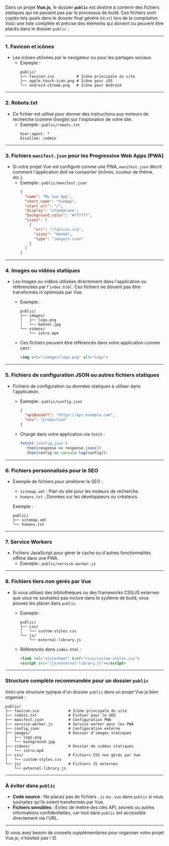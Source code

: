 Dans un projet **Vue.js**, le dossier **`public`** est destiné à contenir des fichiers statiques qui ne passent pas par le processus de build. Ces fichiers sont copiés tels quels dans le dossier final généré (`dist`) lors de la compilation. Voici une liste complète et précise des éléments qui doivent ou peuvent être placés dans le dossier `public` :

---

### **1. Favicon et icônes**
- Les icônes utilisées par le navigateur ou pour les partages sociaux.
  - Exemple :
    ```
    public/
    ├── favicon.ico          # Icône principale du site
    ├── apple-touch-icon.png # Icône pour iOS
    └── android-chrome.png   # Icône pour Android
    ```

---

### **2. Robots.txt**
- Ce fichier est utilisé pour donner des instructions aux moteurs de recherche (comme Google) sur l'exploration de votre site.
  - Exemple : `public/robots.txt`
    ```plaintext
    User-agent: *
    Disallow: /admin
    ```

---

### **3. Fichiers `manifest.json` pour les Progressive Web Apps (PWA)**
- Si votre projet Vue est configuré comme une PWA, `manifest.json` décrit comment l'application doit se comporter (icônes, couleur de thème, etc.).
  - Exemple : `public/manifest.json`
    ```json
    {
      "name": "My Vue App",
      "short_name": "VueApp",
      "start_url": "/",
      "display": "standalone",
      "background_color": "#ffffff",
      "icons": [
        {
          "src": "/favicon.ico",
          "sizes": "64x64",
          "type": "image/x-icon"
        }
      ]
    }
    ```

---

### **4. Images ou vidéos statiques**
- Les images ou vidéos utilisées directement dans l'application ou référencées par l'`index.html`. Ces fichiers ne doivent pas être transformés ni optimisés par Vue.

  - Exemple : 
    ```
    public/
    ├── images/
    │   ├── logo.png
    │   └── banner.jpg
    └── videos/
        └── intro.mp4
    ```

  - Ces fichiers peuvent être référencés dans votre application comme ceci :
    ```html
    <img src="/images/logo.png" alt="Logo">
    ```

---

### **5. Fichiers de configuration JSON ou autres fichiers statiques**
- Fichiers de configuration ou données statiques à utiliser dans l'application.
  - Exemple : `public/config.json`
    ```json
    {
      "apiBaseUrl": "https://api.example.com",
      "env": "production"
    }
    ```

  - Chargé dans votre application via `fetch` :
    ```javascript
    fetch('/config.json')
      .then(response => response.json())
      .then(config => console.log(config));
    ```

---

### **6. Fichiers personnalisés pour le SEO**
- Exemple de fichiers pour améliorer le SEO :
  - `sitemap.xml` : Plan du site pour les moteurs de recherche.
  - `humans.txt` : Données sur les développeurs ou créateurs.

  Exemple :
  ```
  public/
  ├── sitemap.xml
  └── humans.txt
  ```

---

### **7. Service Workers**
- Fichiers JavaScript pour gérer le cache ou d'autres fonctionnalités offline dans une PWA.
  - Exemple : `public/service-worker.js`

---

### **8. Fichiers tiers non gérés par Vue**
- Si vous utilisez des bibliothèques ou des frameworks CSS/JS externes que vous ne souhaitez pas inclure dans le système de build, vous pouvez les placer dans `public`.

  - Exemple :
    ```
    public/
    ├── css/
    │   └── custom-styles.css
    └── js/
        └── external-library.js
    ```

  - Référencés dans `index.html` :
    ```html
    <link rel="stylesheet" href="/css/custom-styles.css">
    <script src="/js/external-library.js"></script>
    ```

---

### **Structure complète recommandée pour un dossier `public`**
Voici une structure typique d'un dossier `public` dans un projet Vue.js bien organisé :

```
public/
├── favicon.ico             # Icône principale du site
├── robots.txt              # Fichier pour le SEO
├── manifest.json           # Configuration PWA
├── service-worker.js       # Service worker pour les PWA
├── config.json             # Configuration externe
├── images/                 # Dossier d'images statiques
│   ├── logo.png
│   └── background.jpg
├── videos/                 # Dossier de vidéos statiques
│   └── intro.mp4
├── css/                    # Fichiers CSS non gérés par Vue
│   └── custom-styles.css
└── js/                     # Fichiers JS externes
    └── external-library.js
```

---

### **À éviter dans `public`**
- **Code source** : Ne placez pas de fichiers `.js` ou `.vue` dans `public` si vous souhaitez qu'ils soient transformés par Vue.
- **Fichiers sensibles** : Évitez de mettre des clés API, secrets ou autres informations confidentielles, car tout dans `public` est accessible directement via l'URL.

---

Si vous avez besoin de conseils supplémentaires pour organiser votre projet Vue.js, n'hésitez pas ! 😊